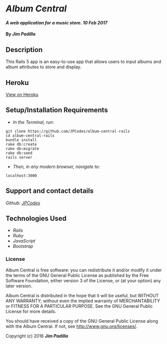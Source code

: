 # _Album Central_

#### _A web application for a music store. 10 Feb 2017_

#### By _**Jim Padilla**_

## Description

This Rails 5 app is an easy-to-use app that allows users to input albums and album attributes to store and display.

## Heroku
[View on Heroku](http://album-central.herokuapp.com/)

## Setup/Installation Requirements

* _In the Terminal, run:_
```
git clone https://github.com/JPCodes/album-central-rails
cd album-central-rails
bundle install
rake db:create
rake db:migrate
rake db:seed
rails server
```
* _Then, in any modern browser, navigate to:_
```
localhost:3000
```

## Support and contact details

_Github: [JPCodes](https://github.com/JPCodes)_

## Technologies Used

* _Rails_
* _Ruby_
* _JavaScript_
* _Bootstrap_

### License

Album Central is free software: you can redistribute it and/or modify it under the terms of the GNU General Public License as published by the Free Software Foundation, either version 3 of the License, or (at your option) any later version.

Album Central is distributed in the hope that it will be useful, but WITHOUT ANY WARRANTY; without even the implied warranty of MERCHANTABILITY or FITNESS FOR A PARTICULAR PURPOSE. See the GNU General Public License for more details.

You should have received a copy of the GNU General Public License along with the Album Central. If not, see http://www.gnu.org/licenses/.

Copyright (c) 2016 **_Jim Padilla_**
